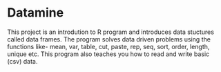 # Datamine
This project is an introdution to R program and introduces data stuctures called data frames. The program solves data driven problems using the functions like- mean, var, table, cut, paste, rep, seq, sort, order, length, unique etc. This program also teaches you how to read and write basic (csv) data.
